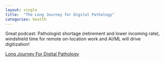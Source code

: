 ```yaml
---
layout: single
title:  "The Long Journey for Digital Pathology"
categories: health
---
```



Great podcast: Pathologist shortage (retirement and lower incoming rate), windshield time for remote on-location work and AI/ML will drive digitization!



[Long Journey For Digital Pathology](https://podcasts.apple.com/us/podcast/eric-glassy-md-apmg/id1554195143?i=1000563314022)